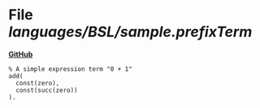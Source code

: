 # File _languages/BSL/sample.prefixTerm_
**[GitHub](https://github.com/softlang/yas/blob/master/languages/BSL/sample.prefixTerm)**
```
% A simple expression term "0 + 1"
add(
  const(zero),
  const(succ(zero))
).
```
